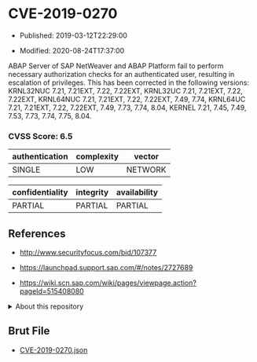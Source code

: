 # CVE-2019-0270

- Published: 2019-03-12T22:29:00

- Modified: 2020-08-24T17:37:00

ABAP Server of SAP NetWeaver and ABAP Platform fail to perform necessary authorization checks for an authenticated user, resulting in escalation of privileges. This has been corrected in the following versions: KRNL32NUC 7.21, 7.21EXT, 7.22, 7.22EXT, KRNL32UC 7.21, 7.21EXT, 7.22, 7.22EXT, KRNL64NUC 7.21, 7.21EXT, 7.22, 7.22EXT, 7.49, 7.74, KRNL64UC 7.21, 7.21EXT, 7.22, 7.22EXT, 7.49, 7.73, 7.74, 8.04, KERNEL 7.21, 7.45, 7.49, 7.53, 7.73, 7.74, 7.75, 8.04.

### CVSS Score: **6.5**

| authentication | complexity | vector |
| --- | --- | --- |
| SINGLE | LOW | NETWORK |

| confidentiality | integrity | availability |
| --- | --- | --- |
| PARTIAL | PARTIAL | PARTIAL |

## References

* http://www.securityfocus.com/bid/107377

* https://launchpad.support.sap.com/#/notes/2727689

* https://wiki.scn.sap.com/wiki/pages/viewpage.action?pageId=515408080

<details>
<summary>About this repository</summary> 

  This repository is part of the project [Live Hack CVE](https://github.com/Live-Hack-CVE). Main website can be found [www.live-hack.org](https://www.live-hack.org) 
  
  Made by [Sn0wAlice](https://github.com/Sn0wAlice) for the people that care about security and need to have a feed of the latest CVEs. Hope you enjoy it, don't forget to star the repo and follow me on [Twitter](https://twitter.com/Sn0wAlice) and [Github](https://github.com/Sn0wAlice). And that is my [personnal website](https://www.alice-snow.me/)

  - [Home Page](https://github.com/Live-Hack-CVE)
  - [Framework](https://github.com/Live-Hack-CVE/cve-framework)
  - [CVE database](https://github.com/Live-Hack-CVE/full_database)
  - [Changelog](https://github.com/Live-Hack-CVE/Changelog)
</details>

## Brut File

* [CVE-2019-0270.json](https://raw.githubusercontent.com/Live-Hack-CVE/full_database/main/cves/2019/CVE-2019-0270.json)

